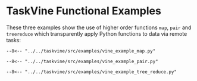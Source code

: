 # TaskVine Functional Examples

These three examples show the use of higher order functions
`map`, `pair` and `treereduce` which transparently apply
Python functions to data via remote tasks:

```
--8<-- "../../taskvine/src/examples/vine_example_map.py"
```

```
--8<-- "../../taskvine/src/examples/vine_example_pair.py"
```

```
--8<-- "../../taskvine/src/examples/vine_example_tree_reduce.py"
```

